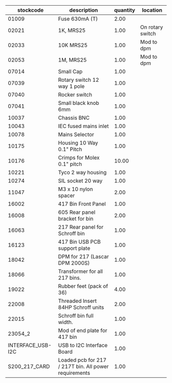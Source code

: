 |stockcode|description|quantity|location|
|---------|-----------|--------|--------|
|01009|Fuse 630mA (T)|2.00||
|02021|1K, MRS25|1.00|On rotary switch|
|02033|10K MRS25|1.00|Mod to dpm|
|02053|1M, MRS25|1.00|Mod to dpm|
|07014|Small Cap|1.00||
|07039|Rotary switch 12 way 1 pole|1.00||
|07040|Rocker switch|1.00||
|07041|Small black knob 6mm|1.00||
|10037|Chassis BNC|1.00||
|10043|IEC fused mains inlet|1.00||
|10078|Mains Selector|1.00||
|10175|Housing 10 Way 0.1" Pitch|1.00||
|10176|Crimps for Molex 0.1" pitch|10.00||
|10221|Tyco 2 way housing|1.00||
|10274|SIL socket 20 way|1.00||
|11047|M3 x 10 nylon spacer|2.00||
|16002|417 Bin Front Panel|1.00||
|16008|605 Rear panel bracket for bin|2.00||
|16063|217 Rear panel for Schroff bin|1.00||
|16123|417 Bin USB PCB support plate|1.00||
|18042|DPM for 217 (Lascar DPM 2000S)|1.00||
|18066|Transformer for all 217 bins.|1.00||
|19022|Rubber feet (pack of 36)|4.00||
|22008|Threaded Insert 84HP Schroff units|2.00||
|22015|Schroff bin full width.|1.00||
|23054_2|Mod of end plate for 417 bin|1.00||
|INTERFACE_USB-I2C|USB to I2C Interface Board|1.00||
|S200_217_CARD|Loaded pcb for 217 / 217T bin. All power requirements|1.00||
